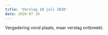 ```yaml
---
title: 'Verslag 10 juli 2020'
date: 2020-07-10
---
```


Vergadering vond plaats, maar verslag ontbreekt. 